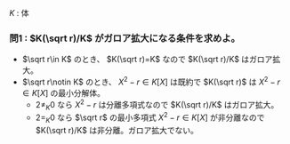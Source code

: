$K$ : 体
### 問1 : $K(\sqrt r)/K$ がガロア拡大になる条件を求めよ。
- $\sqrt r\in K$ のとき、 $K(\sqrt r)=K$ なので $K(\sqrt r)/K$ はガロア拡大。
- $\sqrt r\notin K$ のとき、 $X^2-r\in K[X]$ は既約で $K(\sqrt r)$ は $X^2-r\in K[X]$ の最小分解体。
  - $2\neq_K 0$ なら $X^2-r$ は分離多項式なので $K(\sqrt r)/K$ はガロア拡大。
  - $2=_K0$ なら $\sqrt r$ の最小多項式 $X^2-r\in K[X]$ が非分離なので $K(\sqrt r)/K$ は非分離。ガロア拡大でない。
